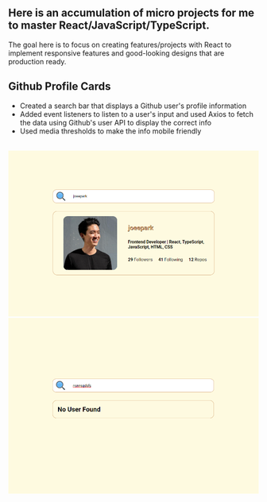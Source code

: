 ## Here is an accumulation of micro projects for me to master React/JavaScript/TypeScript.
The goal here is to focus on creating features/projects with React to implement responsive features and good-looking designs that are production ready.

## Github Profile Cards
- Created a search bar that displays a Github user's profile information
- Added event listeners to listen to a user's input and used Axios to fetch the data using Github's user API to display the correct info
- Used media thresholds to make the info mobile friendly
<br>
<img src="./github-finder/src/assets/github-finder-1.png">
<img src="./github-finder/src/assets/github-finder-2.png">